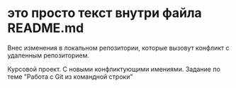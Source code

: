# это просто текст внутри файла README.md

Внес изменения в локальном репозитории, которые вызовут конфликт с удаленным репозиторием.

Курсовой проект. С новыми конфликтующими имениями. Задание по теме "Работа с Git из командной строки"
